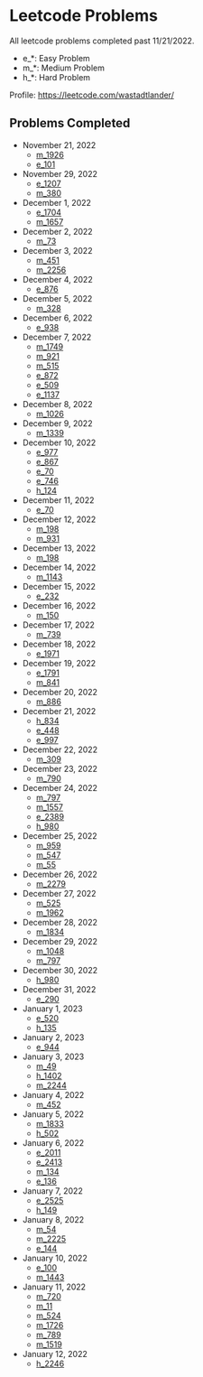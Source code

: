 # Leetcode Problems

All leetcode problems completed past 11/21/2022.

* e_*: Easy Problem
* m_*: Medium Problem
* h_*: Hard Problem

Profile: https://leetcode.com/wastadtlander/

## Problems Completed

* November 21, 2022 
  * [m_1926](https://leetcode.com/problems/nearest-exit-from-entrance-in-maze/)
  * [e_101](https://leetcode.com/problems/symmetric-tree/)
* November 29, 2022
  * [e_1207](https://leetcode.com/problems/unique-number-of-occurrences/)
  * [m_380](https://leetcode.com/problems/insert-delete-getrandom-o1/)
* December 1, 2022
  * [e_1704](https://leetcode.com/problems/determine-if-string-halves-are-alike/)
  * [m_1657](https://leetcode.com/problems/determine-if-two-strings-are-close/)
* December 2, 2022
  * [m_73](https://leetcode.com/problems/set-matrix-zeroes/)
* December 3, 2022
  * [m_451](https://leetcode.com/problems/sort-characters-by-frequency/)
  * [m_2256](https://leetcode.com/problems/minimum-average-difference/)
* December 4, 2022
  * [e_876](https://leetcode.com/problems/middle-of-the-linked-list/)
* December 5, 2022
  * [m_328](https://leetcode.com/problems/odd-even-linked-list/)
* December 6, 2022
  * [e_938](https://leetcode.com/problems/range-sum-of-bst/)
* December 7, 2022
  * [m_1749](https://leetcode.com/problems/maximum-absolute-sum-of-any-subarray/)
  * [m_921](https://leetcode.com/problems/minimum-add-to-make-parentheses-valid/)
  * [m_515](https://leetcode.com/problems/find-largest-value-in-each-tree-row/)
  * [e_872](https://leetcode.com/problems/leaf-similar-trees/)
  * [e_509](https://leetcode.com/problems/fibonacci-number/)
  * [e_1137](https://leetcode.com/problems/n-th-tribonacci-number/)
* December 8, 2022
  * [m_1026](https://leetcode.com/problems/maximum-difference-between-node-and-ancestor/)
* December 9, 2022
  * [m_1339](https://leetcode.com/problems/maximum-product-of-splitted-binary-tree/)
* December 10, 2022
  * [e_977](https://leetcode.com/problems/squares-of-a-sorted-array/)
  * [e_867](https://leetcode.com/problems/transpose-matrix/)
  * [e_70](https://leetcode.com/problems/climbing-stairs/)
  * [e_746](https://leetcode.com/problems/min-cost-climbing-stairs/)
  * [h_124](https://leetcode.com/problems/binary-tree-maximum-path-sum/)
* December 11, 2022
  * [e_70](https://leetcode.com/problems/climbing-stairs/)
* December 12, 2022
  * [m_198](https://leetcode.com/problems/house-robber/)
  * [m_931](https://leetcode.com/problems/minimum-falling-path-sum/)
* December 13, 2022
  * [m_198](https://leetcode.com/problems/house-robber/)
* December 14, 2022
  * [m_1143](https://leetcode.com/problems/longest-common-subsequence/)
* December 15, 2022
  * [e_232](https://leetcode.com/problems/implement-queue-using-stacks/)
* December 16, 2022
  * [m_150](https://leetcode.com/problems/evaluate-reverse-polish-notation/)
* December 17, 2022
  * [m_739](https://leetcode.com/problems/daily-temperatures/)
* December 18, 2022
  * [e_1971](https://leetcode.com/problems/find-if-path-exists-in-graph/)
* December 19, 2022
  * [e_1791](https://leetcode.com/problems/find-center-of-star-graph/)
  * [m_841](https://leetcode.com/problems/keys-and-rooms/)
* December 20, 2022
  * [m_886](https://leetcode.com/problems/possible-bipartition/)
* December 21, 2022
  * [h_834](https://leetcode.com/problems/sum-of-distances-in-tree/)
  * [e_448](https://leetcode.com/problems/find-all-numbers-disappeared-in-an-array/)
  * [e_997](https://leetcode.com/problems/find-the-town-judge/)
* December 22, 2022
  * [m_309](https://leetcode.com/problems/best-time-to-buy-and-sell-stock-with-cooldown/)
* December 23, 2022
  * [m_790](https://leetcode.com/problems/domino-and-tromino-tiling/)
* December 24, 2022
  * [m_797](https://leetcode.com/problems/all-paths-from-source-to-target/)
  * [m_1557](https://leetcode.com/problems/minimum-number-of-vertices-to-reach-all-nodes/)
  * [e_2389](https://leetcode.com/problems/longest-subsequence-with-limited-sum/)
  * [h_980](https://leetcode.com/problems/unique-paths-iii/)
* December 25, 2022
  * [m_959](https://leetcode.com/problems/regions-cut-by-slashes/)
  * [m_547](https://leetcode.com/problems/number-of-provinces/)
  * [m_55](https://leetcode.com/problems/jump-game/)
* December 26, 2022
  * [m_2279](https://leetcode.com/problems/maximum-bags-with-full-capacity-of-rocks/)
* December 27, 2022
  * [m_525](https://leetcode.com/problems/contiguous-array/)
  * [m_1962](https://leetcode.com/problems/remove-stones-to-minimize-the-total/)
* December 28, 2022
  * [m_1834](https://leetcode.com/problems/single-threaded-cpu/)
* December 29, 2022
  * [m_1048](https://leetcode.com/problems/longest-string-chain/)
  * [m_797](https://leetcode.com/problems/all-paths-from-source-to-target/)
* December 30, 2022
  * [h_980](https://leetcode.com/problems/unique-paths-iii/)
* December 31, 2022
  * [e_290](https://leetcode.com/problems/word-pattern/)
* January 1, 2023
  * [e_520](https://leetcode.com/problems/detect-capital/)
  * [h_135](https://leetcode.com/problems/candy/)
* January 2, 2023
  * [e_944](https://leetcode.com/problems/delete-columns-to-make-sorted/)
* January 3, 2023
  * [m_49](https://leetcode.com/problems/group-anagrams/)
  * [h_1402](https://leetcode.com/problems/reducing-dishes/)
  * [m_2244](https://leetcode.com/problems/minimum-rounds-to-complete-all-tasks/)
* January 4, 2022
  * [m_452](https://leetcode.com/problems/minimum-number-of-arrows-to-burst-balloons/)
* January 5, 2022
  * [m_1833](https://leetcode.com/problems/maximum-ice-cream-bars/)
  * [h_502](https://leetcode.com/problems/ipo/)
* January 6, 2022
  * [e_2011](https://leetcode.com/problems/final-value-of-variable-after-performing-operations/)
  * [e_2413](https://leetcode.com/problems/smallest-even-multiple/)
  * [m_134](https://leetcode.com/problems/gas-station/)
  * [e_136](https://leetcode.com/problems/single-number/)
* January 7, 2022
  * [e_2525](https://leetcode.com/problems/categorize-box-according-to-criteria/)
  * [h_149](https://leetcode.com/problems/max-points-on-a-line/)
* January 8, 2022
  * [m_54](https://leetcode.com/problems/spiral-matrix/)
  * [m_2225](https://leetcode.com/problems/find-players-with-zero-or-one-losses/)
  * [e_144](https://leetcode.com/problems/binary-tree-preorder-traversal/)
* January 10, 2022
  * [e_100](https://leetcode.com/problems/same-tree/)
  * [m_1443](https://leetcode.com/problems/minimum-time-to-collect-all-apples-in-a-tree/)
* January 11, 2022
  * [m_720](https://leetcode.com/problems/longest-word-in-dictionary/)
  * [m_11](https://leetcode.com/problems/container-with-most-water/)
  * [m_524](https://leetcode.com/problems/longest-word-in-dictionary-through-deleting/)
  * [m_1726](https://leetcode.com/problems/tuple-with-same-product/)
  * [m_789](https://leetcode.com/problems/escape-the-ghosts/)
  * [m_1519](https://leetcode.com/problems/number-of-nodes-in-the-sub-tree-with-the-same-label/)
* January 12, 2022
  * [h_2246](https://leetcode.com/problems/longest-path-with-different-adjacent-characters/)
